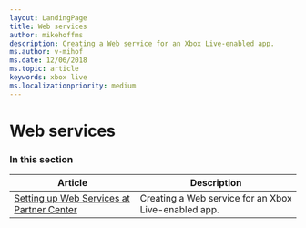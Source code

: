 ```yaml
---
layout: LandingPage
title: Web services
author: mikehoffms
description: Creating a Web service for an Xbox Live-enabled app.
ms.author: v-mihof
ms.date: 12/06/2018
ms.topic: article
keywords: xbox live
ms.localizationpriority: medium
---
```


# Web services


### In this section

| Article | Description |
|---------|-------------|
| [Setting up Web Services at Partner Center](live-web-services.md) | Creating a Web service for an Xbox Live-enabled app. |
